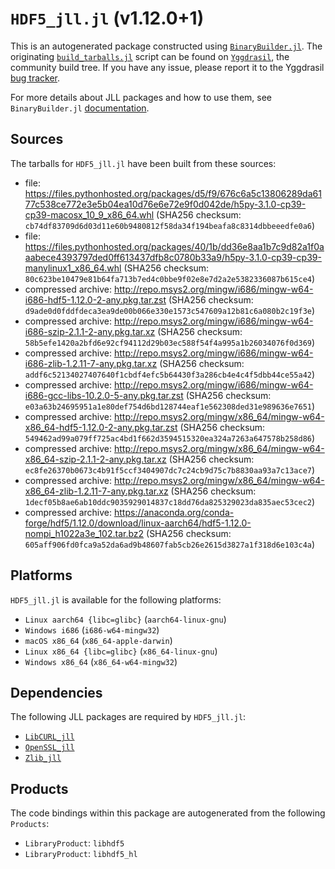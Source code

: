# `HDF5_jll.jl` (v1.12.0+1)

This is an autogenerated package constructed using [`BinaryBuilder.jl`](https://github.com/JuliaPackaging/BinaryBuilder.jl). The originating [`build_tarballs.jl`](https://github.com/JuliaPackaging/Yggdrasil/blob/39838bbfe874d9bcb0132087a4e29f873fb11aaa/H/HDF5/build_tarballs.jl) script can be found on [`Yggdrasil`](https://github.com/JuliaPackaging/Yggdrasil/), the community build tree.  If you have any issue, please report it to the Yggdrasil [bug tracker](https://github.com/JuliaPackaging/Yggdrasil/issues).

For more details about JLL packages and how to use them, see `BinaryBuilder.jl` [documentation](https://juliapackaging.github.io/BinaryBuilder.jl/dev/jll/).

## Sources

The tarballs for `HDF5_jll.jl` have been built from these sources:

* file: https://files.pythonhosted.org/packages/d5/f9/676c6a5c13806289da6177c538ce772e3e5b04ea10d76e6e72e9f0d042de/h5py-3.1.0-cp39-cp39-macosx_10_9_x86_64.whl (SHA256 checksum: `cb74df83709d6d03d11e60b9480812f58da34f194beafa8c8314dbbeeedfe0a6`)
* file: https://files.pythonhosted.org/packages/40/1b/dd36e8aa1b7c9d82a1f0aaabece4393797ded0ff613437dfb8c0780b33a9/h5py-3.1.0-cp39-cp39-manylinux1_x86_64.whl (SHA256 checksum: `80c623be10479e81b64fa713b7ed4c0bbe9f02e8e7d2a2e5382336087b615ce4`)
* compressed archive: http://repo.msys2.org/mingw/i686/mingw-w64-i686-hdf5-1.12.0-2-any.pkg.tar.zst (SHA256 checksum: `d9ade0d0fddfdeca3ea9de00b066e330e1573c547609a12b81c6a080b2c19f3e`)
* compressed archive: http://repo.msys2.org/mingw/i686/mingw-w64-i686-szip-2.1.1-2-any.pkg.tar.xz (SHA256 checksum: `58b5efe1420a2bfd6e92cf94112d29b03ec588f54f4a995a1b26034076f0d369`)
* compressed archive: http://repo.msys2.org/mingw/i686/mingw-w64-i686-zlib-1.2.11-7-any.pkg.tar.xz (SHA256 checksum: `addf6c52134027407640f1cbdf4efc5b64430f3a286cb4e4c4f5dbb44ce55a42`)
* compressed archive: http://repo.msys2.org/mingw/i686/mingw-w64-i686-gcc-libs-10.2.0-5-any.pkg.tar.zst (SHA256 checksum: `e03a63b24695951a1e80def754d6bd128744eaf1e562308ded31e989636e7651`)
* compressed archive: http://repo.msys2.org/mingw/x86_64/mingw-w64-x86_64-hdf5-1.12.0-2-any.pkg.tar.zst (SHA256 checksum: `549462ad99a079ff725ac4bd1f662d3594515320ea324a7263a647578b258d86`)
* compressed archive: http://repo.msys2.org/mingw/x86_64/mingw-w64-x86_64-szip-2.1.1-2-any.pkg.tar.xz (SHA256 checksum: `ec8fe26370b0673c4b91f5ccf3404907dc7c24cb9d75c7b8830aa93a7c13ace7`)
* compressed archive: http://repo.msys2.org/mingw/x86_64/mingw-w64-x86_64-zlib-1.2.11-7-any.pkg.tar.xz (SHA256 checksum: `1decf05b8ae6ab10ddc9035929014837c18dd76da825329023da835aec53cec2`)
* compressed archive: https://anaconda.org/conda-forge/hdf5/1.12.0/download/linux-aarch64/hdf5-1.12.0-nompi_h1022a3e_102.tar.bz2 (SHA256 checksum: `605aff906fd0fca9a52da6ad9b48607fab5cb26e2615d3827a1f318d6e103c4a`)

## Platforms

`HDF5_jll.jl` is available for the following platforms:

* `Linux aarch64 {libc=glibc}` (`aarch64-linux-gnu`)
* `Windows i686` (`i686-w64-mingw32`)
* `macOS x86_64` (`x86_64-apple-darwin`)
* `Linux x86_64 {libc=glibc}` (`x86_64-linux-gnu`)
* `Windows x86_64` (`x86_64-w64-mingw32`)

## Dependencies

The following JLL packages are required by `HDF5_jll.jl`:

* [`LibCURL_jll`](https://github.com/JuliaBinaryWrappers/LibCURL_jll.jl)
* [`OpenSSL_jll`](https://github.com/JuliaBinaryWrappers/OpenSSL_jll.jl)
* [`Zlib_jll`](https://github.com/JuliaBinaryWrappers/Zlib_jll.jl)

## Products

The code bindings within this package are autogenerated from the following `Products`:

* `LibraryProduct`: `libhdf5`
* `LibraryProduct`: `libhdf5_hl`
